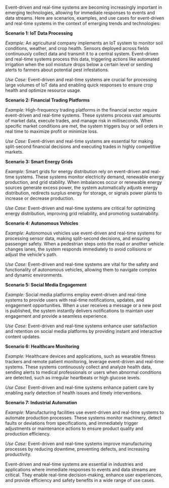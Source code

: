 Event-driven and real-time systems are becoming increasingly important in emerging technologies, allowing for immediate responses to events and data streams. Here are scenarios, examples, and use cases for event-driven and real-time systems in the context of emerging trends and technologies:

**Scenario 1: IoT Data Processing**

_Example:_ An agricultural company implements an IoT system to monitor soil conditions, weather, and crop health. Sensors deployed across fields continuously collect data and transmit it to a central system. Event-driven and real-time systems process this data, triggering actions like automated irrigation when the soil moisture drops below a certain level or sending alerts to farmers about potential pest infestations.

_Use Case:_ Event-driven and real-time systems are crucial for processing large volumes of IoT data and enabling quick responses to ensure crop health and optimize resource usage.

**Scenario 2: Financial Trading Platforms**

_Example:_ High-frequency trading platforms in the financial sector require event-driven and real-time systems. These systems process vast amounts of market data, execute trades, and manage risk in milliseconds. When specific market conditions are met, the system triggers buy or sell orders in real time to maximize profit or minimize loss.

_Use Case:_ Event-driven and real-time systems are essential for making split-second financial decisions and executing trades in highly competitive markets.

**Scenario 3: Smart Energy Grids**

_Example:_ Smart grids for energy distribution rely on event-driven and real-time systems. These systems monitor electricity demand, renewable energy production, and grid stability. When imbalances occur or renewable energy sources generate excess power, the system automatically adjusts energy distribution, redirects surplus energy for storage, or signals power plants to increase or decrease production.

_Use Case:_ Event-driven and real-time systems are critical for optimizing energy distribution, improving grid reliability, and promoting sustainability.

**Scenario 4: Autonomous Vehicles**

_Example:_ Autonomous vehicles use event-driven and real-time systems for processing sensor data, making split-second decisions, and ensuring passenger safety. When a pedestrian steps onto the road or another vehicle changes lanes, the system responds immediately to avoid collisions or adjust the vehicle's path.

_Use Case:_ Event-driven and real-time systems are vital for the safety and functionality of autonomous vehicles, allowing them to navigate complex and dynamic environments.

**Scenario 5: Social Media Engagement**

_Example:_ Social media platforms employ event-driven and real-time systems to provide users with real-time notifications, updates, and engagement opportunities. When a user receives a message or a new post is published, the system instantly delivers notifications to maintain user engagement and provide a seamless experience.

_Use Case:_ Event-driven and real-time systems enhance user satisfaction and retention on social media platforms by providing instant and interactive content updates.

**Scenario 6: Healthcare Monitoring**

_Example:_ Healthcare devices and applications, such as wearable fitness trackers and remote patient monitoring, leverage event-driven and real-time systems. These systems continuously collect and analyze health data, sending alerts to medical professionals or users when abnormal conditions are detected, such as irregular heartbeats or high glucose levels.

_Use Case:_ Event-driven and real-time systems enhance patient care by enabling early detection of health issues and timely interventions.

**Scenario 7: Industrial Automation**

_Example:_ Manufacturing facilities use event-driven and real-time systems to automate production processes. These systems monitor machinery, detect faults or deviations from specifications, and immediately trigger adjustments or maintenance actions to ensure product quality and production efficiency.

_Use Case:_ Event-driven and real-time systems improve manufacturing processes by reducing downtime, preventing defects, and increasing productivity.

Event-driven and real-time systems are essential in industries and applications where immediate responses to events and data streams are critical. They enable real-time decision-making, enhance user experiences, and provide efficiency and safety benefits in a wide range of use cases.